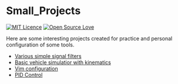 # Small_Projects

[![MIT Licence](https://badges.frapsoft.com/os/mit/mit.svg?v=103)](https://opensource.org/licenses/mit-license.php)
[![Open Source Love](https://badges.frapsoft.com/os/v1/open-source.png?v=103)](https://github.com/ellerbrock/open-source-badge/)

Here are some interesting projects created for practice and personal configuration of some tools.

- [Various simple signal filters](https://github.com/Sophistt/Small_Projects/tree/master/filters)
- [Basic vehicle simulatior with kinematics](https://github.com/Sophistt/Small_Projects/tree/master/vehicle_simulator)
- [Vim configuration](https://github.com/Sophistt/Small_Projects/tree/master/vim_configuration)
- [PID Control](https://github.com/Sophistt/Small_Projects/tree/master/PID_control)
